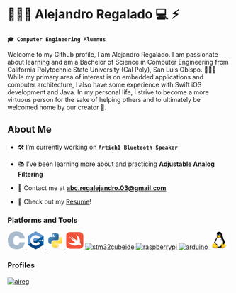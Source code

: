 # 🙋🏻‍♂️ Alejandro Regalado 💻 ⚡

  **`🎓 Computer Engineering Alumnus`**

<p align="left">
Welcome to my Github profile, I am Alejandro Regalado. I am passionate about learning and am a Bachelor of Science in Computer Engineering from California Polytechnic State University (Cal Poly), San Luis Obispo. 👨🏻‍🔬 While my primary area of interest is on embedded applications and computer architecture, I also have some experience with Swift iOS development and Java. In my personal life, I strive to become a more virtuous person for the sake of helping others and to ultimately be welcomed home by our creator 👐. 
 
## About Me

- 🛠️ I’m currently working on **`Artich1 Bluetooth Speaker`**

- 📚 I’ve been learning more about and practicing **Adjustable Analog Filtering**

- 📮 Contact me at **abc.regalejandro.03@gmail.com**

- 📑 Check out my [Resume](https://aregal-resume.tiiny.site)!

<h3 align="left">Platforms and Tools</h3>
<p align="left"> <a href="https://www.cprogramming.com/" target="_blank" rel="noreferrer"> <img src="https://raw.githubusercontent.com/devicons/devicon/master/icons/c/c-original.svg" alt="c" width="40" height="40"/> </a> <a href="https://www.w3schools.com/cpp/" target="_blank" rel="noreferrer"> <img src="https://raw.githubusercontent.com/devicons/devicon/master/icons/cplusplus/cplusplus-original.svg" alt="cplusplus" width="40" height="40"/> </a> <a href="https://www.python.org" target="_blank" rel="noreferrer"> <img src="https://raw.githubusercontent.com/devicons/devicon/master/icons/python/python-original.svg" alt="python" width="40" height="40"/> </a> <a href="https://developer.apple.com/swift/" target="_blank" rel="noreferrer"> <img src="https://raw.githubusercontent.com/devicons/devicon/master/icons/swift/swift-original.svg" alt="swift" width="40" height="40"/> </a> <a href="https://www.st.com/en/development-tools/stm32cubeide.html" target="_blank" rel="noreferrer"> <img src="https://stmicroelectronics.gallerycdn.vsassets.io/extensions/stmicroelectronics/stm32-vscode-extension/3.6.3/1759174927511/Microsoft.VisualStudio.Services.Icons.Default" alt="stm32cubeide" width="40" height="40"/> </a> <a href="https://www.raspberrypi.com" target="_blank" rel="noreferrer"> <img src="https://cdn.worldvectorlogo.com/logos/raspberry-pi.svg" alt="raspberrypi" width="40" height="40"/> </a> <a href="https://www.arduino.cc/" target="_blank" rel="noreferrer"> <img src="https://cdn.worldvectorlogo.com/logos/arduino-1.svg" alt="arduino" width="40" height="40"/> </a> <a href="https://www.linux.org/" target="_blank" rel="noreferrer"> <img src="https://raw.githubusercontent.com/devicons/devicon/master/icons/linux/linux-original.svg" alt="linux" width="40" height="40"/> </a> </p>

<h3 align="left">Profiles</h3>
<a href="https://linkedin.com/in/alreg" target="blank"><img align="center" src="https://raw.githubusercontent.com/rahuldkjain/github-profile-readme-generator/master/src/images/icons/Social/linked-in-alt.svg" alt="alreg" height="30" width="40" /></a>
</p>
